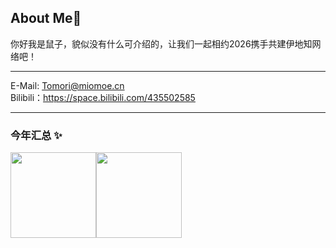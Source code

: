 ## About Me🙂

你好我是鼠子，貌似没有什么可介绍的，让我们一起相约2026携手共建伊地知网络吧！

---

E-Mail: Tomori@miomoe.cn  
Bilibili：https://space.bilibili.com/435502585

---

### 今年汇总 ✨

<img align="" height="137px" src="https://github-readme-stats.vercel.app/api?username=ShuShuicu&hide_title=true&hide_border=true&show_icons=true&include_all_commits=true&line_height=21&bg_color=0,EC6C6C,FFD479,FFFC79,73FA79&theme=graywhite&locale=cn" /><img align="" height="137px" src="http://github-readme-stats.vercel.app/api/top-langs/?username=ShuShuicu&hide_title=true&hide_border=true&layout=compact&bg_color=0,73FA79,73FDFF,D783FF&theme=graywhite&locale=cn" />
